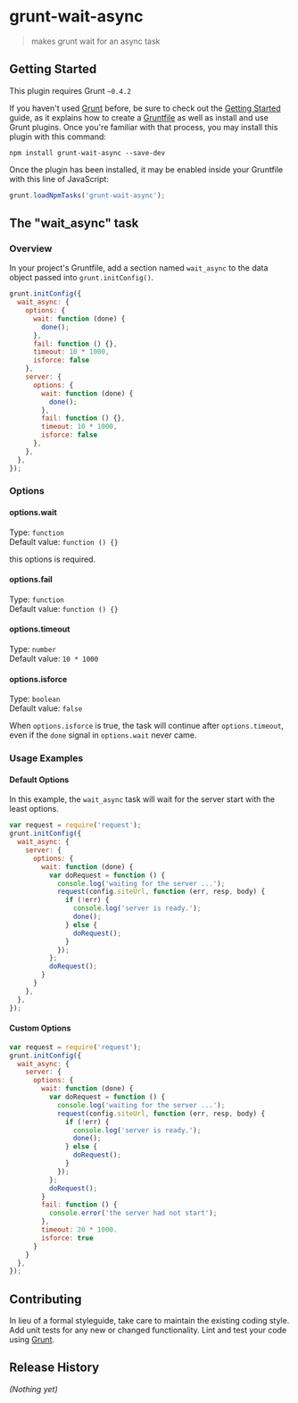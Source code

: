 # grunt-wait-async

> makes grunt wait for an async task

## Getting Started
This plugin requires Grunt `~0.4.2`

If you haven't used [Grunt](http://gruntjs.com/) before, be sure to check out the [Getting Started](http://gruntjs.com/getting-started) guide, as it explains how to create a [Gruntfile](http://gruntjs.com/sample-gruntfile) as well as install and use Grunt plugins. Once you're familiar with that process, you may install this plugin with this command:

```shell
npm install grunt-wait-async --save-dev
```

Once the plugin has been installed, it may be enabled inside your Gruntfile with this line of JavaScript:

```js
grunt.loadNpmTasks('grunt-wait-async');
```

## The "wait_async" task

### Overview
In your project's Gruntfile, add a section named `wait_async` to the data object passed into `grunt.initConfig()`.

```js
grunt.initConfig({
  wait_async: {
    options: {
      wait: function (done) {
        done();
      },
      fail: function () {},
      timeout: 10 * 1000,
      isforce: false
    },
    server: {
      options: {
        wait: function (done) {
          done();
        },
        fail: function () {},
        timeout: 10 * 1000,
        isforce: false
      },
    },
  },
});
```

### Options

#### options.wait  
Type: `function`  
Default value: `function () {}`  

this options is required.  


#### options.fail  
Type: `function`  
Default value: `function () {}`  


#### options.timeout  
Type: `number`  
Default value: `10 * 1000`  


#### options.isforce  
Type: `boolean`  
Default value: `false`  

When `options.isforce` is true, 
the task will continue after `options.timeout`, 
even if the `done` signal in `options.wait` never came.  

### Usage Examples  

#### Default Options  
In this example, the `wait_async` task will wait for the server start with the least options.  

```js
var request = require('request');
grunt.initConfig({
  wait_async: {
    server: {
      options: {
        wait: function (done) {
          var doRequest = function () {
            console.log('waiting for the server ...');
            request(config.siteUrl, function (err, resp, body) {
              if (!err) {
                console.log('server is ready.');
                done();
              } else {
                doRequest();
              }
            });
          };
          doRequest();
        }
      }
    },
  },
});
```

#### Custom Options  

```js
var request = require('request');
grunt.initConfig({
  wait_async: {
    server: {
      options: {
        wait: function (done) {
          var doRequest = function () {
            console.log('waiting for the server ...');
            request(config.siteUrl, function (err, resp, body) {
              if (!err) {
                console.log('server is ready.');
                done();
              } else {
                doRequest();
              }
            });
          };
          doRequest();
        }
        fail: function () {
          console.error('the server had not start'); 
        },
        timeout: 20 * 1000.
        isforce: true
      }
    }
  },
});
```

## Contributing
In lieu of a formal styleguide, take care to maintain the existing coding style. Add unit tests for any new or changed functionality. Lint and test your code using [Grunt](http://gruntjs.com/).

## Release History
_(Nothing yet)_

